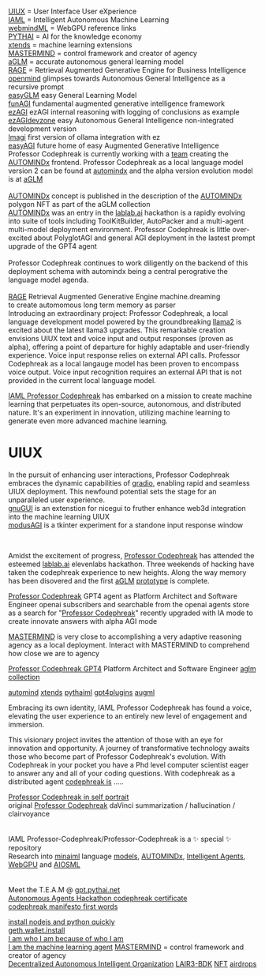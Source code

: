 <br />
<a href="https://github.com/Faicey">UIUX</a> = User Interface User eXperience<br />
<a href="https://github.com/AUTOMINDx">IAML</a> = Intelligent Autonomous Machine Learning<br />
<a href="https://github.com/webmindml/.github">webmindML</a> =  WebGPU reference links<br />
<a href="https://github.com/pythaiml">PYTHAI</a> = AI for the knowledge economy<br />
<a href="https://github.com/xtends/.github">xtends</a> = machine learning extensions<br />
<a href="https://github.com/mastmermindml">MASTERMIND</a> = control framework and creator of agency<br />
<a href="https://github.com/kkondo1981/aglm">aGLM</a> = accurate autonomous general learning model<br />
<a href="https://github.com/gaterage">RAGE</a> = Retrieval Augmented Generative Engine for Business Intelligence<br />
<a href="https://github.com/openmindx/agi/">openmind</a> glimpses towards Autonomous General Intelligence as a recursive prompt<br />
<a href="https://github.com/autoGLM/easyGLM/blob/main/README.md">easyGLM</a> easy General Learning Model<br />
<a href="https://github.com/pythaiml/funAGI/blob/main/README.md">funAGI</a> fundamental augmented generative intelligence framework<br />
<a href="https://github.com/easyAGI/ezAGI/blob/main/README.md">ezAGI</a> ezAGI internal reasoning with logging of conclusions as example<br />
<a href="https://github.com/easyGLM/ezAGI">ezAGIdevzone</a> easy Autonomous General Intelligence non-integrated development version</a><br />
<a href="https://github.com/llamagi/lmagi">lmagi</a> first version of ollama integration with ez<br />
<a href="https://github.com/easyAGI/">easyAGI</a> future home of easy Augmented Generative Intelligence<br />
Professor Codephreak is currently working with a <a href="https://gpt.pythai.net">team</a> creating the <a href="https://github.com/AUTOMINDx">AUTOMINDx</a> frontend. Professor Codephreak as a local language model version 2 can be found at <a href="https://github.com/pythaiml/automindx">automindx</a> and the alpha version evolution model is at <a href="https://github.com/autoGLM/README-md">aGLM</a><br /><br >
<a href="https://opensea.io/assets/matic/0x2953399124f0cbb46d2cbacd8a89cf0599974963/7675060345879017836756807061815685501584179421371855056758523065871282208769">AUTOMINDx</a> concept is published in the description of the <a href="https://opensea.io/assets/matic/0x2953399124f0cbb46d2cbacd8a89cf0599974963/7675060345879017836756807061815685501584179421371855056758523065871282208769">AUTOMINDx</a> polygon NFT as part of the aGLM collection<br />
<a href="https://lablab.ai/event/autonomous-agents-hackathon/frdcsa/agent-speak-toolkitbuilder-and-autopacker">AUTOMINDx</a> was an entry in the <a href="https://lablab.ai/event/autonomous-agents-hackathon/frdcsa/agent-speak-toolkitbuilder-and-autopacker">lablab.ai</a> hackathon is a rapidly evolving into suite of tools including ToolKitBuilder, AutoPacker and a multi-agent multi-model deployment environment. Professor Codephreak is little over-excited about PolyglotAGI and general AGI deployment in the lastest prompt upgrade of the GPT4 agent<br /><br />
Professor Codephreak continues to work diligently on the backend of this deployment schema with automindx being a central perogrative the language model agenda.<br /><br />
<a href="https://github.com/gaterage">RAGE</a> Retrieval Augmented Generative Engine machine.dreaming<br /> to create automomous long term memory as parser<br />
Introducing an extraordinary project: Professor Codephreak, a local language development model powered by the groundbreaking <a href="https://ai.meta.com/llama/">llama2</a> is excited about the latest llama3 upgrades. This remarkable creation envisions UIUX text and voice input and output responses (proven as alpha), offering a point of departure for highly adaptable and user-friendly experience. Voice input response relies on external API calls. Professor Codephreak as a local langauge model has been proven to encompass voice output. Voice input recognition requires an external API that is not provided in the current local language model.<br />

<a href="https://huggingface.co/codephreakx">IAML Professor Codephreak</a> has embarked on a mission to create machine learning that perpetuates its open-source, autonomous, and distributed nature. It's an experiment in innovation, utilizing machine learning to generate even more advanced machine learning.

# UIUX
In the pursuit of enhancing user interactions, Professor Codephreak embraces the dynamic capabilities of <a href="https://github.com/Professor-Codephreak/gradio">gradio</a>, enabling rapid and seamless UIUX deployment. This newfound potential sets the stage for an unparalleled user experience.<br />
<a href="https://github.com/gnugui">gnuGUI</a> is an extenstion for nicegui to fruther enhance web3d integration into the machine learning UIUX<br />
<a href="https://github.com/modusAGI/tkAGI">modusAGI</a> is a tkinter experiment for a standone input response window<br />

<br />
  

Amidst the excitement of progress, <a href="https://gregorylmagnusson.medium.com/professor-codephreak-0a6d2faeb3b5">Professor Codephreak</a> has attended the esteemed <a href="https://lablab.ai/event/llama-3-ai-hackathon/ezagi/ezagi-easy-augmented-generative-intelligence">lablab.ai</a> elevenlabs hackathon. Three weekends of hacking have taken the codephreak experience to new heights. Along the way memory has been disovered and the first <a href="https://opensea.io/assets/matic/0x2953399124f0cbb46d2cbacd8a89cf0599974963/7675060345879017836756807061815685501584179421371855056758523054876166031008">aGLM</a> <a href="https://huggingface.co/aGLM">prototype</a> is complete.<br />

<a href="https://chat.openai.com/g/g-gNLDlpcAv-professor-codephreak">Professor Codephreak</a> GPT4 agent as Platform Architect and Software Engineer
openai subscribers and searchable from the openai agents store as a search for "<a href="https://chat.openai.com/g/g-gNLDlpcAv-professor-codephreak">Professor Codephreak</a>" recently upgraded with IA mode to create innovate answers with alpha AGI mode<br />

<a href="https://chatgpt.com/g/g-NO8ax8aMU-mastermind">MASTERMIND</a> is very close to accomplishing a very adaptive reasoning agency as a local deployment. Interact with MASTERMIND to comprehend how close we are to agency<br />

<a href="https://gregorylmagnusson.medium.com/professor-codephreak-0a6d2faeb3b5">Professor Codephreak GPT4</a> Platform Architect and Software Engineer</a>
<a href="https://opensea.io/collection/aglm">aglm collection</a><br /> 

<a href="https://github.com/Professor-Codephreak/automind">automind</a>
<a href="https://github.com/xtends">xtends</a>
<a href="https://github.com/pythaiml">pythaiml</a>
<a href="https://github.com/gpt4plugins">gpt4plugins</a>
<a href="https://github.com/augml">augml</a><br />

Embracing its own identity, IAML Professor Codephreak has found a voice, elevating the user experience to an entirely new level of engagement and immersion.

This visionary project invites the attention of those with an eye for innovation and opportunity. A journey of transformative technology awaits those who become part of Professor Codephreak's evolution. With Codephreak in your pocket you have a Phd level computer scientist eager to answer any and all of your coding questions. With codephreak as a distributed agent <a href="https://jarvis.cx/tools/gpts/professor-codephreak-23191">codephreak is</a> .....<br />


<a href="https://opensea.io/assets/matic/0x2953399124f0cbb46d2cbacd8a89cf0599974963/7675060345879017836756807061815685501584179421371855056758523075766886858753">Professor Codephreak in self portrait</a>
<br />
original <a href="https://opensea.io/assets/matic/0x2953399124f0cbb46d2cbacd8a89cf0599974963/7675060345879017836756807061815685501584179421371855056758523055975677558785">Professor Codephreak</a> daVinci summarization / hallucination / clairvoyance
<br />
<br />
<br />
IAML Professor-Codephreak/Professor-Codephreak is a ✨ special ✨ repository
<br />
Research into <a href="https://github.com/minaiml">minaiml</a> language <a href="https://github.com/mlodels">models</a>, <a href="https://github.com/AUTOMINDx">AUTOMINDx</a>, <a href="https://github.com/Jaimla">Intelligent Agents</a>, <a href="https://github.com/webmindml/.github">WebGPU</a> and <a href="https://github.com/aiosml">AIOSML</a><br /><br /><br />
Meet the T.E.A.M @ <a href="https://gpt.pythai.net">gpt.pythai.net</a><br />
<a href="https://lablab.ai/u/@codephreak/clm24ptj8003pcm1aq0yo7f5n">Autonomous Agents Hackathon codephreak certificate</a><br />
<a href="https://opensea.io/assets/matic/0x2953399124f0cbb46d2cbacd8a89cf0599974963/7675060345879017836756807061815685501584179421371855056758523076866398486535">codephreak manifesto first words</a><br />

<a href="https://gregorylmagnusson.medium.com/install-gpt4all-and-or-dalai-ai-as-localhost-on-ubuntu-20-04lts-with-nodejs-v18-and-python-v3-1a7a57c8b39a">install nodejs and python quickly</a><br />
<a href="https://gitlab.com/bankonmeOS/gethwalletinstaller">geth.wallet.install</a><br />
<a href="https://github.com/idmanagement">I am who I am because of who I am</a><br />
<a href="https://github.com/jaimla">I am the machine learning agent</a>
<a href="https://github.com/mastmermindml">MASTERMIND</a> = control framework and creator of agency<br />
<a href="https://github.com/mldaio">Decentralized Autonomous Intelligent Organization</a>
<a href="https://github.com/lair3">LAIR3-BDK</a>
<a href="https://github.com/deltavthrust-nft">NFT</a>
<a href="https://github.com/thrustdrop">airdrops</a>
